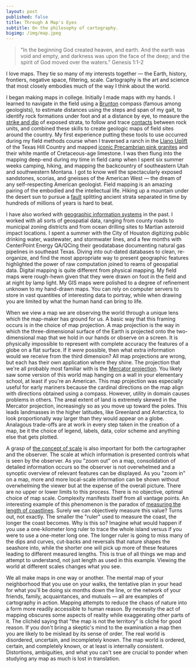 ```yaml
---
layout: post
published: false
title: Through A Map's Eyes
subtitle: On the philosophy of cartography.
bigimg: /img/map.jpeg
---
```

>"In the beginning God created heaven, and earth. And the earth was void and empty, and darkness was upon the face of the deep; and the spirit of God moved over the waters." Genesis 1:1-2

I love maps. They tie so many of my interests together — the Earth, history, frontiers, negative space, filtering, scale. Cartography is the art and science that most closely embodies much of the way I think about the world.

I began making maps in college. Initially I made maps with my hands. I learned to navigate in the field using a [Brunton](https://en.wikipedia.org/wiki/Brunton,_Inc.) compass (famous among geologists), to estimate distances using the steps and span of my gait, to identify rock formations under foot and at a distance by eye, to measure the [strike and dip](https://en.wikipedia.org/wiki/Strike_and_dip) of exposed strata, to follow and trace [contacts](https://geologylearn.blogspot.com/2017/04/geologic-contacts.html) between rock units, and combined these skills to create geologic maps of field sites around the country. My first experience putting these tools to use occurred during my field methods course when I traversed a ranch in the [Llano Uplift](https://en.wikipedia.org/wiki/Llano_Uplift) of the Texas Hill Country and mapped [iconic Precambrian pink granites](https://texashillcountry.com/story-texas-pink-granite/) and their white mantle of Cretaceous-age limestone. I was then flung into the mapping deep-end during my time in field camp when I spent six summer weeks camping, hiking, and mapping the backcountry of southeastern Utah and southwestern Montana. I got to know well the spectacularly exposed sandstones, scorias, and gneisses of the American West — the dream of any self-respecting American geologist. Field mapping is an amazing pairing of the embodied and the intellectual life. Hiking up a mountain under the desert sun to pursue a [fault](https://www.usgs.gov/faqs/what-a-fault-and-what-are-different-types?qt-news_science_products=0#qt-news_science_products) splitting ancient strata separated in time by hundreds of millions of years is hard to beat.

I have also worked with [geographic information systems](https://en.wikipedia.org/wiki/Geographic_information_system) in the past. I worked with all sorts of geospatial data, ranging from county roads to municipal zoning districts and from ocean drilling sites to Martian asteroid impact locations. I spent a summer with the City of Houston digitizing public drinking water, wastewater, and stormwater lines, and a few months with CenterPoint Energy QA/QCing their geodatabase documenting natural gas pipelines in southeast Texas. Diving into out-dated databases to clean, re-organize, and find the most appropriate way to present geographic features highlighted the power of raw computation joined to reams of geospatial data. Digital mapping is quite different from physical mapping. My field maps were rough-hewn given that they were drawn on foot in the field and at night by lamp light. My GIS maps were polished to a degree of refinement unknown to my hand-drawn maps. You can rely on computer servers to store in vast quantities of interesting data to portray, while when drawing you are limited by what the human hand can bring to life.

When we view a map we are observing the world through a unique lens which the map-maker has ground for us. A basic way that this framing occurs is in the choice of map projection. A map projection is the way in which the three-dimensional surface of the Earth is projected onto the two-dimensional map that we hold in our hands or observe on a screen. It is physically impossible to represent with complete accuracy the features of a globe on a flat surface. If it *were* possible, then what extra information would we receive from the third dimension? All map projections are wrong, but each has their own application where they shine. The projection that we're all probably most familiar with is the [Mercator projection](https://www.britannica.com/science/Mercator-projection). You likely saw some version of this world map hanging on a wall in your elementary school, at least if you're an American. This map projection was especially useful for early mariners because the cardinal directions on the map align with directions obtained using a compass.  However, utility in domain causes problems in others. The areal extent of land is extremely skewed in the Mercator projection, increasingly so as you move up toward the poles. This leads landmasses in the higher latitudes, like Greenland and Antarctica, to look proportionally way larger than they would appear on a globe. Analagous trade-offs are at work in every step taken in the creation of a map, be it the choice of legend, labels, data, color scheme and anything else that gets plotted.

A grasp of [the concept of scale](https://valerio.substack.com/p/scale-in-the-earth-system) is also important for both the cartographer and the observer. The scale at which information is presented controls what is seen by the observer. As you "zoom out" on a map, consolidation of detailed information occurs so the observer is not overwhelmed and a synoptic overview of relevant features can be displayed. As you "zoom in" on a map, more and more local-scale information can be shown without overwhelming the viewer but at the expense of the overall picture. There are no upper or lower limits to this process. There is no objective, optimal choice of map scale. Complexity manifests itself from all vantage points. An interesting example of this phenomenon is the paradox of [measuring the length of coastlines](https://en.wikipedia.org/wiki/Coastline_paradox). Surely we can objectively measure this value? Turns out, not exactly. The smaller the "ruler" used to measure the coast, the longer the coast becomes. Why is this so? Imagine what would happen if you use a one-kilometer long ruler to trace the whole island versus if you were to use a one-meter long one. The longer ruler is going to miss many of the dips and curves, cut-backs and reversals that nature shapes the seashore into, while the shorter one will pick up more of these features leading to different measured lengths. This is true of all things we map and attempt to understand, not just length as used in this example. Viewing the world at different scales changes what you see.

We all make maps in one way or another. The mental map of your neighborhood that you use on your walks, the tentative plan in your head for what you'll be doing six months down the line, or the network of your friends, family, acquaintances, and mutuals — all are examples of cartography in action. Mapping attempts to reduce the chaos of nature into a form more readily accessible to human reason. By necessity the act of mapping obscures some aspects of reality while exaggerating other parts of it. The clichéd saying that "the map is not the territory" is cliché for good reason. If you don't bring a skeptic's mind to the examination a map then you are likely to be mislead by its sense of order. The real world is disordered, uncertain, and incompletely known. The map world is ordered, certain, and completely known, or at least is internally consistent. Distortions, ambiguities, and what you can't see are crucial to ponder when studying any map as much is lost in translation.
